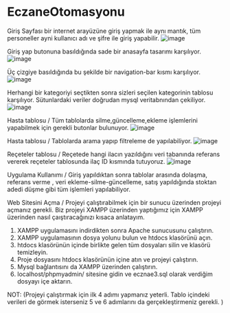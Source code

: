 # EczaneOtomasyonu
Giriş Sayfası bir internet arayüzüne giriş yapmak ile aynı mantık, tüm personeller ayni kullanıcı adı ve şifre ile giriş yapabilir.
![image](https://github.com/YusufUzeyir/EczaneOtomasyonu/assets/92249669/fce1f23f-6367-4113-91b5-cc2358f854a4)

Giriş yap butonuna basıldığında sade bir anasayfa tasarımı karşılıyor.
![image](https://github.com/YusufUzeyir/EczaneOtomasyonu/assets/92249669/355e1ecb-335f-44c4-96d1-5eecafaa3647)

Üç çizgiye basıldığında bu şekilde bir navigation-bar kısmı karşılıyor.
![image](https://github.com/YusufUzeyir/EczaneOtomasyonu/assets/92249669/b6a44626-a6bc-499b-bc67-ec836287f503)

Herhangi bir kategoriyi seçtikten sonra sizleri seçilen kategorinin tablosu karşılıyor. Sütunlardaki veriler doğrudan mysql veritabnından çekiliyor.
![image](https://github.com/YusufUzeyir/EczaneOtomasyonu/assets/92249669/58d57c4a-5b0b-4a1b-a1f7-392f257da0a8)

Hasta tablosu /  Tüm tablolarda silme,güncelleme,ekleme işlemlerini yapabilmek için gerekli butonlar bulunuyor.
![image](https://github.com/YusufUzeyir/EczaneOtomasyonu/assets/92249669/3d30eec2-f3a4-47a6-943e-80610c2a7beb)

Hasta tablosu / Tablolarda arama yapıp filtreleme de yapılabiliyor.
![image](https://github.com/YusufUzeyir/EczaneOtomasyonu/assets/92249669/9e01ec8b-a9ca-4280-8dd0-4675bd5c86f1)

Reçeteler tablosu / Reçetede hangi ilacın yazıldığını veri tabanında referans vererek reçeteler tablosunda ilaç ID kısmında tutuyoruz.
![image](https://github.com/YusufUzeyir/EczaneOtomasyonu/assets/92249669/057c0e6e-54b0-459c-a581-277c425cbfa0)



Uygulama Kullanımı / Giriş yapıldıktan sonra tablolar arasında dolaşma, referans verme , veri ekleme-silme-güncelleme, satış yapıldığında stoktan adedi düşme gibi tüm işlemleri yapılabiliyor.

Web Sitesini Açma / Projeyi çalıştırabilmek için bir sunucu üzerinden projeyi açmanız gerekli. Biz projeyi XAMPP üzerinden yaptığımız için XAMPP üzerinden nasıl çaıştıracağınızı kısaca anlatayım.
1) XAMPP uygulamasını indirdikten sonra Apache sunucusunu çalıştırın.
2) XAMPP uygulamasının dosya yolunu bulun ve htdocs klasörünü açın.
3) htdocs klasörünün içinde birlikte gelen tüm dosyaları silin ve klasörü temizleyin.
4) Proje dosyasını htdocs klasörünün içine atın ve projeyi çalıştırın.
5) Mysql bağlantısını da XAMPP üzerinden çalıştırın.
6) localhost/phpmyadmin/  sitesine gidin ve ecznae3.sql olarak verdiğim dosyayı içe aktarın.

NOT: (Projeyi çalıştırmak için ilk 4 adımı yapmanız yeterli. Tablo içindeki verileri de görmek isterseniz 5 ve 6 adımlarını da gerçekleştirmeniz gerekli. )
